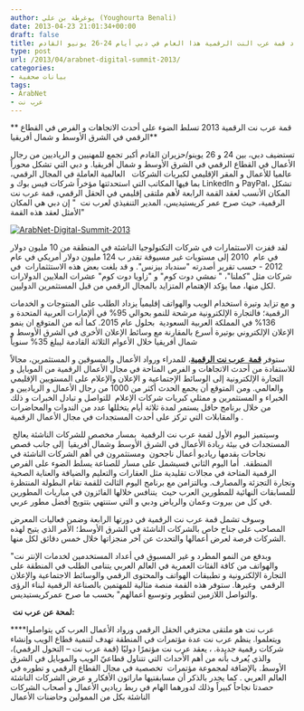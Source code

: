 ```yaml
---
author: يوغرطة بن علي (Youghourta Benali)
date: 2013-04-23 21:01:34+00:00
draft: false
title: انعقاد قمة عرب النت الرقمية هذا العام في دبي أيام 24-26 يونيو القادم
type: post
url: /2013/04/arabnet-digital-summit-2013/
categories:
- بيانات صحفية
tags:
- ArabNet
- عرب نت
---
```


** قمة عرب نت الرقمية 2013 تسلط الضوء على أحدث الاتجاهات و الفرص في القطاع الرقمي في الشرق الأوسط و شمال أفريقيا**




تستضيف دبي، بين 24 و 26 يوينو/حزيران القادم أكبر تجمع للمهنيين و الرياديين من رجال الأعمال في القطاع الرقمي في الشرق الأوسط و شمال أفريقيا. و دبي التي تشكل محوراً عالميا للأعمال و المقر الإقليمي لكبريات الشركات   العالمية العاملة في المجال الرقمي، بما فيها المكاتب التي استحدثتها مؤخراً شركات فيس بوك و LinkedIn و PayPal، تشكل المكان الأنسب لعقد القمة الرابعة لأهم ملتقى إقليمي في الحقل الرقمي، قمة عرب نت الرقمية، حيث صرح عمر كريستيديس، المدير التنفيذي لعرب نت  " إن دبي هي المكان الأمثل لعقد هذه القمة"




[![ArabNet-Digital-Summit-2013](http://www.it-scoop.com/wp-content/uploads/2013/04/ArabNet-Digital-Summit-2013.png)
](http://www.it-scoop.com/wp-content/uploads/2013/04/ArabNet-Digital-Summit-2013.png)




لقد قفزت الاستثمارات في شركات التكنولوجيا الناشئة في المنطقة من 10 مليون دولار في عام  2010 إلى مستويات غير مسيوقة تقدر ب 124 مليون دولار أمريكي في عام 2012 - حسب تقرير أصدرته "سندباد بيزنس". و قد بلغت بعض هذه الاستثثمارات  في شركات مثل "كملنا"، " نمشي دوت كوم" و "زاويا دوت كوم" عشرات الملايين الدولارات لكل منها، مما يؤكد الإهتمام المتزايد بالمجال الرقمي من قبل المستثمرين الدوليين.




و مع تزايد وتيرة استخدام الويب والهواتف إقليمياً يزداد الطلب على المنتوجات و الخدمات الرقمية؛ فالتجارة الإلكترونية مرشحة للنمو بحوالي 95% في ألإمارات العربية المتحدة و 136% في المملكة العربية السعودية  بحلول عام 2015. كما أنه من المتوقع ان ينمو الإعلان الإلكتروني بوتيرة أسرع بالمقارنة مع وسائط الإعلان الأخرى في الشرق الأوسط و شمال أفريقيا خلال الأعوام الثلاثة القادمة ليبلغ 35% سنوياً




ستوفر [**قمة  عرب نت الرقمية**](http://arabnet.me/conference/summit/)، للمدراء ورواد الأعمال والمسوقين و المستثمرين، مجالاً للاستفادة من أحدث الاتجاهات و الفرص المتاحة في مجال الأعمال الرقمية من الموبايل و التجارة الإلكترونية إلى الوسائط الإجتماعية و الإعلان والإعلام على المستويين الإقليمي والعالمي. ومن المتوقع أن يجمع الحدث أكثر من 1000 من رجال الأعمال و الرياديين و الخبراء و المستثمرين و ممثلي كبريات شركات الإعلام  للتواصل و تبادل الخبرات و ذلك من خلال برنامج حافل يستمر لمدة ثلاثة أيام يتخللها عدد من الندوات والمحاضرات والمقابلات التي تركز على أحدث المستجدات في مجال الأعمال الرقمية .




 وسيتميز اليوم الأول لقمة عرب نت الرقمية  بمسار مخصص للشركات الناشئة يعالج المستجدات في بيئة ريادة الأعمال في الشرق الأوسط وشمال أفريقيا  إلى جانب قصص نجاحات يقدمها رياديو أعمال ناجحون  ومستثمرون في أهم الشركات الناشئة في المنطقة.  أما اليوم الثاني فسيشمل على مسار للصناعة يسلط الضوء على الفرص الرقمية المتاحة في مجالات تقليدية مثل العقارات والتعليم والضيافة والعناية الصحية وتجارة التجزئة والمصارف. وبالتزامن مع برنامج اليوم الثالث للقمة تقام البطولة المنتظرة للمسابقات النهائية للمطورين العرب حيث  يتنافس خلالها الفائزون في مباريات المطورين في كل من بيروت وعمان والرياض ودبي و التي ستنتهي بتتويج أفضل مطور عربي.




وسوف تشمل قمة عرب نت الرقمية في دورتها الرابعة وضمن فعاليات المعرض المصاحب على جناح خاص بالشركات الناشئة في الشرق الأوسط؛ الأمر الذي يتيح لهذه الشركات فرصة لعرض أعمالها والتحدث عن آخر منجزاتها خلال خمس دقائق لكل منها.




"وبدفع من النمو المطرد و غير المسبوق في أعداد المستخدمين لخدمات الإنتر نت والهواتف من كافة الفئات العمرية في العالم العربي يتنامى الطلب في المنطقة على التجارة الإلكترونية و تطبيقات الهواتف والمحتوى الرقمي والوسائط الاجتماعية والإعلان الرقمي  وغيرها. ستوفر هذه القمة منصة مثالية للمهتمين بالصناعة الرقمية لبناء الرؤى والتواصل اللازمين لتطوير وتوسيع أعمالهم" بحسب ما صرح عمركريستيديس.




 **لمحة عن عرب نت:**




****عرب نت هو ملتقى محترفي الحقل الرقمي ورواد الأعمال العرب كي يتواصلوا ويتعلموا. ينظم عرب نت عدة مؤتمرات في المنطقة تهدف لتنمية قطاع الويب وإنشاء شركات رقمية جديدة. ، يعقد عرب نت مؤتمرًا دوليًا (قمة عرب نت – التحول الرقمي)، والذي يُعرف بأنه من أهم الأحداث التي تتناول قطاعيّ الويب والموبايل في الشرق الأوسط. بالإضافة لمجموعة مؤتمرات  تخصصية في مجال القطاع الرقمي و تطوره في العالم العربي . كما يجدر بالذكر أن مسابقتيها ماراثون الأفكار و عرض الشركات الناشئة حصدتا نجاحاً كبيراً وذلك لدورهما الهام في ربط رياديي الأعمال و أصحاب الشركات الناشئة بكل من الممولين وحاضنات الأعمال



